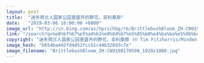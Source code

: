 ```yaml
---
layout: post
title:  "迷失荷兰人国家公园里盛开的野花，亚利桑那"
date:   "2019-03-06 16:00:00 +0800"
image_url: "http://cn.bing.com/az/hprichbg/rb/BrittlebushBloom_ZH-CN9198170508_1920x1080.jpg"
link: "/search?q=%e8%bf%b7%e5%a4%b1%e8%8d%b7%e5%85%b0%e4%ba%ba%e5%9b%bd%e5%ae%b6%e5%85%ac%e5%9b%ad&form=hpcapt&mkt=zh-cn"
copyright: "迷失荷兰人国家公园里盛开的野花，亚利桑那 (© Tim Fitzharris/Minden Pictures)"
image_hash: "b654ba442fd4d52fccb1c446320d3c7e"
image_filename: "BrittlebushBloom_ZH-CN9198170508_1920x1080.jpg"
---
```

